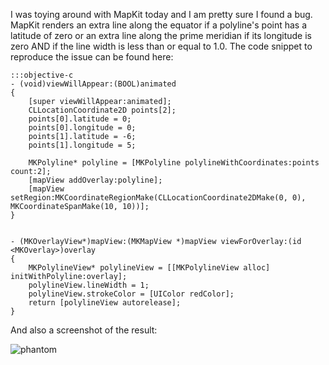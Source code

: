I was toying around with MapKit today and I am pretty sure I found a bug. MapKit renders an extra line along the equator if a polyline's point has a latitude of zero or an extra line along the prime meridian if its longitude is zero AND if the line width is less than or equal to 1.0. The code snippet to reproduce the issue can be found here:

    :::objective-c
    - (void)viewWillAppear:(BOOL)animated
    {
        [super viewWillAppear:animated];
        CLLocationCoordinate2D points[2];
        points[0].latitude = 0;
        points[0].longitude = 0;
        points[1].latitude = -6;
        points[1].longitude = 5;
     
        MKPolyline* polyline = [MKPolyline polylineWithCoordinates:points count:2];
        [mapView addOverlay:polyline];
        [mapView setRegion:MKCoordinateRegionMake(CLLocationCoordinate2DMake(0, 0), MKCoordinateSpanMake(10, 10))];
    }
     
     
    - (MKOverlayView*)mapView:(MKMapView *)mapView viewForOverlay:(id <MKOverlay>)overlay
    {
        MKPolylineView* polylineView = [[MKPolylineView alloc] initWithPolyline:overlay];
        polylineView.lineWidth = 1;
        polylineView.strokeColor = [UIColor redColor];
        return [polylineView autorelease];
    }

And also a screenshot of the result:

![phantom]({{image_path}}phantom-lines.png)
